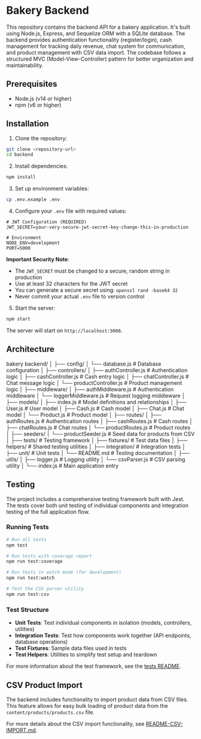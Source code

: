 # Bakery Backend
This repository contains the backend API for a bakery application. It's built using Node.js, Express, and Sequelize ORM with a SQLite database. The backend provides authentication functionality (register/login), cash management for tracking daily revenue, chat system for communication, and product management with CSV data import. The codebase follows a structured MVC (Model-View-Controller) pattern for better organization and maintainability.

## Prerequisites

- Node.js (v14 or higher)
- npm (v6 or higher)

## Installation

1. Clone the repository:
```bash
git clone <repository-url>
cd backend
```

2. Install dependencies:
```bash
npm install
```

3. Set up environment variables:
```bash
cp .env.example .env
```

4. Configure your `.env` file with required values:
```env
# JWT Configuration (REQUIRED)
JWT_SECRET=your-very-secure-jwt-secret-key-change-this-in-production

# Environment
NODE_ENV=development
PORT=5000
```

**Important Security Note**: 
- The `JWT_SECRET` must be changed to a secure, random string in production
- Use at least 32 characters for the JWT secret
- You can generate a secure secret using: `openssl rand -base64 32`
- Never commit your actual `.env` file to version control

5. Start the server:
```bash
npm start
```

The server will start on `http://localhost:5000`.

## Architecture

bakery backend/
│
├── config/
│   └── database.js         # Database configuration
│
├── controllers/
│   ├── authController.js   # Authentication logic
│   ├── cashController.js   # Cash entry logic
│   ├── chatController.js   # Chat message logic
│   └── productController.js # Product management logic
│
├── middleware/
│   ├── authMiddleware.js   # Authentication middleware
│   └── loggerMiddleware.js # Request logging middleware
│
├── models/
│   ├── index.js            # Model definitions and relationships
│   ├── User.js             # User model
│   ├── Cash.js             # Cash model
│   ├── Chat.js             # Chat model
│   └── Product.js          # Product model
│
├── routes/
│   ├── authRoutes.js       # Authentication routes
│   ├── cashRoutes.js       # Cash routes
│   ├── chatRoutes.js       # Chat routes
│   └── productRoutes.js    # Product routes
│
├── seeders/
│   └── productSeeder.js    # Seed data for products from CSV
│
├── tests/                  # Testing framework
│   ├── fixtures/           # Test data files
│   ├── helpers/            # Shared testing utilities
│   ├── integration/        # Integration tests
│   ├── unit/               # Unit tests
│   └── README.md           # Testing documentation
│
├── utils/
│   ├── logger.js           # Logging utility
│   └── csvParser.js        # CSV parsing utility
│
└── index.js                # Main application entry

## Testing

The project includes a comprehensive testing framework built with Jest. The tests cover both unit testing of individual components and integration testing of the full application flow.

### Running Tests

```bash
# Run all tests
npm test

# Run tests with coverage report
npm run test:coverage

# Run tests in watch mode (for development)
npm run test:watch

# Test the CSV parser utility
npm run test:csv
```

### Test Structure

- **Unit Tests**: Test individual components in isolation (models, controllers, utilities)
- **Integration Tests**: Test how components work together (API endpoints, database operations)
- **Test Fixtures**: Sample data files used in tests
- **Test Helpers**: Utilities to simplify test setup and teardown

For more information about the test framework, see the [tests README](tests/README.md).

## CSV Product Import

The backend includes functionality to import product data from CSV files. This feature allows for easy bulk loading of product data from the `content/products/products.csv` file.

For more details about the CSV import functionality, see [README-CSV-IMPORT.md](README-CSV-IMPORT.md).
